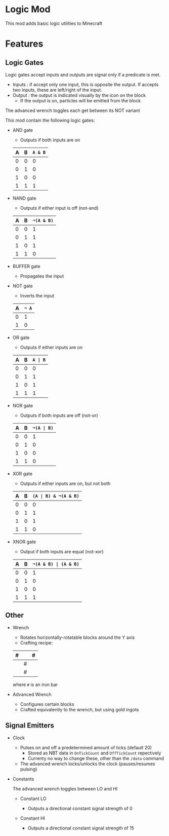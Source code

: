 # Logic Mod

This mod adds basic logic utilities to Minecraft

# Features

## Logic Gates

Logic gates accept inputs and outputs are signal only if a predicate is met.
- Inputs : if accept only one input, this is opposite the output. If accepts two inputs, these are left/right of the input.
- Output : the output is indicated visually by the icon on the block
  - If the output is on, particles will be emitted from the block

The advanced wrench toggles each get between its NOT variant

This mod contain the following logic gates:

- AND gate
   - Outputs if both inputs are on
   
    | A | B | `A & B` |
    |---|---|---------|
    | 0 | 0 | 0       |
    | 0 | 1 | 0       |
    | 1 | 0 | 0       |
    | 1 | 1 | 1       |

- NAND gate
  - Outputs if either input is off (not-and)

  | A | B | `¬(A & B)` |
  |---|---|----------|
  | 0 | 0 | 1        |
  | 0 | 1 | 1        |
  | 1 | 0 | 1        |
  | 1 | 1 | 0        |

- BUFFER gate
  - Propagates the input

- NOT gate
  - Inverts the input

  | A | `¬ A` |
  |---|-------|
  | 0 | 1     |
  | 1 | 0     |

- OR gate
  - Outputs if either inputs are on

  | A | B | `A \| B` |
  |---|---|----------|
  | 0 | 0 | 0        |
  | 0 | 1 | 1        |
  | 1 | 0 | 1        |
  | 1 | 1 | 1        |

- NOR gate
  - Outputs if both inputs are off (not-or)

  | A | B | `¬(A \| B)` |
  |---|---|-------------|
  | 0 | 0 | 1           |
  | 0 | 1 | 0           |
  | 1 | 0 | 0           |
  | 1 | 1 | 0           |

- XOR gate
  - Outputs if either inputs are on, but not both

  | A | B | `(A \| B) & ¬(A & B)` |
  |---|---|-----------------------|
  | 0 | 0 | 0                     |
  | 0 | 1 | 1                     |
  | 1 | 0 | 1                     |
  | 1 | 1 | 0                     |

- XNOR gate
  - Output if both inputs are equal (not-xor)

  | A | B | `¬(A & B) \| (A & B)` |
  |---|---|-------------|
  | 0 | 0 | 1           |
  | 0 | 1 | 0           |
  | 1 | 0 | 0           |
  | 1 | 1 | 1           |

## Other

- Wrench
  - Rotates horizontally-rotatable blocks around the Y axis
  - Crafting recipe:

  | # |  | # |
  | - | - | - |
  |  | # |  |
  |  | # |  |

  where `#` is an iron bar

- Advanced Wrench
  - Configures certain blocks
  - Crafted equivalently to the wrench, but using gold ingots
  
## Signal Emitters

- Clock
  - Pulses on and off a predetermined amount of ticks (default 20)
    - Stored as NBT data in `OnTickCount` and `OffTickCount` repectively
    - Currenty no way to change these, other than the `/data` command
  - The advanced wrench locks/unlocks the clock (pauses/resumes pulsing)

- Constants
  
  The advanced wrench toggles between LO and HI

  - Constant LO
    - Outputs a directional constant signal strength of 0

  - Constant HI
    - Outputs a directional constant signal strength of 15